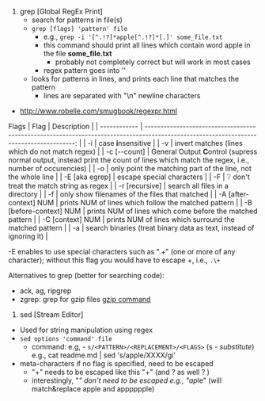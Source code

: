1. grep [Global RegEx Print]
   - search for patterns in file(s)
   - ```grep [flags] 'pattern' file```
     - e.g., ```grep -i '[^.!?]*apple[^.!?]*[.]' some_file.txt```
     - this command should print all lines which contain word apple in the file **some_file.txt**
       - probably not completely correct but will work in most cases
     - regex pattern goes into ''
   - looks for patterns in lines, and prints each line that matches the pattern
     - lines are separated with "\n" newline characters
  - http://www.robelle.com/smugbook/regexpr.html

  Flags
  | Flag         |                                                                                                                             Description |
  | ------------ | --------------------------------------------------------------------------------------------------------------------------------------: |
  | -i           |                                                                                                                    case **i**nsensitive |
  | -v           |                                                                                         invert matches (lines which do not match regex) |
  | -c [--count] | General Output **C**ontrol (supress normal output, instead print the count of lines which match the regex, i.e., number of occurencies) |
  | -o | only point the matching part of the line, not the whole line |
  | -E [aka egrep] | escape special characters |
  | -F | ❔ don't treat the match string as regex |
  | -r [recursive] | search all files in a directory |
  | -f | only show filenames of the files that matched |
  | -A [after-context] NUM | prints NUM of lines which follow the matched pattern |
  | -B [before-context] NUM | prints NUM of lines which come before the matched pattern |
  | -C [context] NUM | prints NUM of lines which surround the matched pattern |
  | -a  | search binaries (treat binary data as text, instead of ignoring it) |

-E enables to use special characters such as ".+" (one or more of any character); without this flag you would have to escape +, i.e., ```.\+```

Alternatives to grep (better for searching code):
- ack, ag, ripgrep
- zgrep: grep for gzip files [gzip command](https://www.geeksforgeeks.org/gzip-command-linux/)

1. sed [Stream Editor]
  - Used for string manipulation using regex
  - ```sed options 'command' file```
    - command: e.g, - ```s/<PATTERN>/<REPLACEMENT>/<FLAGS>``` (s - *substitute*)
    e.g., cat readme.md | sed 's/apple/XXXX/gi'
  - meta-characters if no flag is specified, need to be escaped
    - "+" needs to be escaped like this "\+" (and ? as well \? )
    - interestingly, "*" don't need to be escaped e.g., "ap*le" (will match&replace apple and apppppple)
